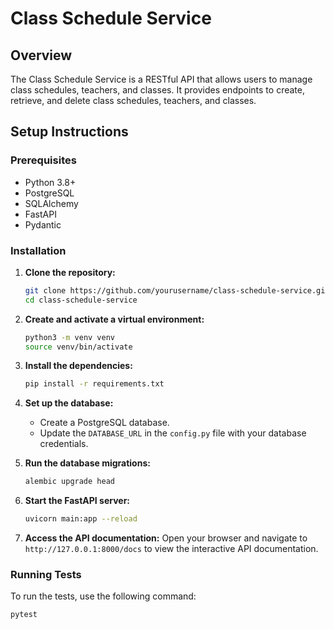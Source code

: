 # Class Schedule Service

## Overview
The Class Schedule Service is a RESTful API that allows users to manage class schedules, teachers, and classes. It provides endpoints to create, retrieve, and delete class schedules, teachers, and classes.

## Setup Instructions

### Prerequisites
- Python 3.8+
- PostgreSQL
- SQLAlchemy
- FastAPI
- Pydantic

### Installation

1. **Clone the repository:**
   ```bash
   git clone https://github.com/yourusername/class-schedule-service.git
   cd class-schedule-service
   ```

2. **Create and activate a virtual environment:**
   ```bash
   python3 -m venv venv
   source venv/bin/activate
   ```

3. **Install the dependencies:**
   ```bash
   pip install -r requirements.txt
   ```

4. **Set up the database:**
   - Create a PostgreSQL database.
   - Update the `DATABASE_URL` in the `config.py` file with your database credentials.

5. **Run the database migrations:**
   ```bash
   alembic upgrade head
   ```

6. **Start the FastAPI server:**
   ```bash
   uvicorn main:app --reload
   ```

7. **Access the API documentation:**
   Open your browser and navigate to `http://127.0.0.1:8000/docs` to view the interactive API documentation.

### Running Tests
To run the tests, use the following command:
```bash
pytest
```